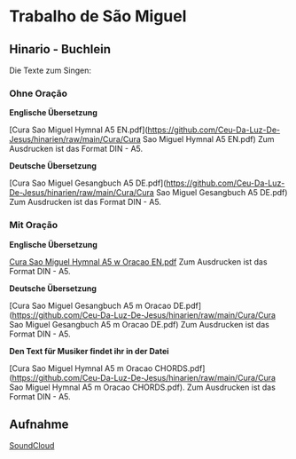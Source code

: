 # Trabalho de São Miguel

## Hinario - Buchlein
Die Texte zum Singen: 

### Ohne Oração

**Englische Übersetzung**

[Cura Sao Miguel Hymnal A5 EN.pdf](https://github.com/Ceu-Da-Luz-De-Jesus/hinarien/raw/main/Cura/Cura Sao Miguel Hymnal A5 EN.pdf) Zum Ausdrucken ist das Format DIN - A5. 

**Deutsche Übersetzung**

[Cura Sao Miguel Gesangbuch A5 DE.pdf](https://github.com/Ceu-Da-Luz-De-Jesus/hinarien/raw/main/Cura/Cura Sao Miguel Gesangbuch A5 DE.pdf) Zum Ausdrucken ist das Format DIN - A5. 



### Mit Oração
**Englische Übersetzung**

[Cura Sao Miguel Hymnal A5 w Oracao EN.pdf](https://github.com/Ceu-Da-Luz-De-Jesus/hinarien/raw/main/Cura/Cura_Sao_Miguel_Hymnal_A5_w_Oracao_EN.pdf) Zum Ausdrucken ist das Format DIN - A5. 

**Deutsche Übersetzung**

[Cura Sao Miguel Gesangbuch A5 m Oracao DE.pdf](https://github.com/Ceu-Da-Luz-De-Jesus/hinarien/raw/main/Cura/Cura Sao Miguel Gesangbuch A5 m Oracao DE.pdf) Zum Ausdrucken ist das Format DIN - A5.



**Den Text für Musiker findet ihr in der Datei**

[Cura Sao Miguel Hymnal A5 m Oracao CHORDS.pdf](https://github.com/Ceu-Da-Luz-De-Jesus/hinarien/raw/main/Cura/Cura Sao Miguel Hymnal A5 m Oracao CHORDS.pdf). Zum Ausdrucken ist das Format DIN - A5. 


## Aufnahme
[SoundCloud](https://soundcloud.com/spencer-stewart-3/sets/sao-miguel-work-with-padrinho)
